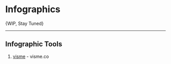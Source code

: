 # Infographics
{WIP, Stay Tuned}


-----
## Infographic Tools 
1. [visme](https://visme.co/) - visme.co
